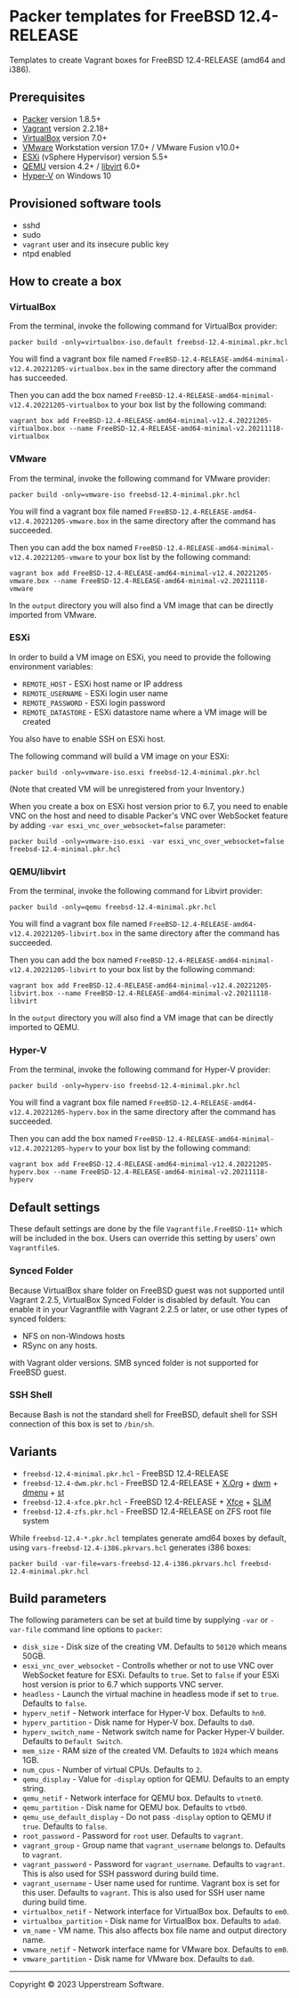 # Packer templates for FreeBSD 12.4-RELEASE

Templates to create Vagrant boxes for FreeBSD 12.4-RELEASE (amd64 and
i386).

## Prerequisites

* [Packer][] version 1.8.5+
* [Vagrant][] version 2.2.18+
* [VirtualBox][] version 7.0+
* [VMware][] Workstation version 17.0+ / VMware Fusion v10.0+
* [ESXi][] (vSphere Hypervisor) version 5.5+
* [QEMU][] version 4.2+ / [libvirt][] 6.0+
* [Hyper-V][] on Windows 10

[ESXi]: http://www.vmware.com/products/vsphere-hypervisor
    "Free VMware vSphere Hypervisor, Free Virtualization (ESXi)"
[Hyper-V]: https://docs.microsoft.com/en-us/virtualization/hyper-v-on-windows/about/
    "Introduction to Hyper-V on Windows 10 | Microsoft Docs"
[libvirt]: https://libvirt.org/ "libvirt: The virtualization API"
[Packer]: https://www.packer.io/ "Packer by HashiCorp"
[QEMU]: https://www.qemu.org/ "QEMU"
[Vagrant]: https://www.vagrantup.com/ "Vagrant"
[VirtualBox]: https://www.virtualbox.org/ "Oracle VM VirtualBox"
[VMware]: http://www.vmware.com/
    "VMware Virtualization for Desktop &amp; Server, Application,
    Public &amp; Hybrid Clouds"

## Provisioned software tools

* sshd
* sudo
* `vagrant` user and its insecure public key
* ntpd enabled

## How to create a box

### VirtualBox

From the terminal, invoke the following command for VirtualBox provider:

    packer build -only=virtualbox-iso.default freebsd-12.4-minimal.pkr.hcl

You will find a vagrant box file named `FreeBSD-12.4-RELEASE-amd64-minimal-v12.4.20221205-virtualbox.box`
in the same directory after the command has succeeded.

Then you can add the box named `FreeBSD-12.4-RELEASE-amd64-minimal-v12.4.20221205-virtualbox`
to your box list by the following command:

    vagrant box add FreeBSD-12.4-RELEASE-amd64-minimal-v12.4.20221205-virtualbox.box --name FreeBSD-12.4-RELEASE-amd64-minimal-v2.20211118-virtualbox

### VMware

From the terminal, invoke the following command for VMware provider:

    packer build -only=vmware-iso freebsd-12.4-minimal.pkr.hcl

You will find a vagrant box file named `FreeBSD-12.4-RELEASE-amd64-v12.4.20221205-vmware.box`
in the same directory after the command has succeeded.

Then you can add the box named `FreeBSD-12.4-RELEASE-amd64-minimal-v12.4.20221205-vmware`
to your box list by the following command:

    vagrant box add FreeBSD-12.4-RELEASE-amd64-minimal-v12.4.20221205-vmware.box --name FreeBSD-12.4-RELEASE-amd64-minimal-v2.20211118-vmware

In the `output` directory you will also find a VM image that can be
directly imported from VMware.

### ESXi

In order to build a VM image on ESXi, you need to provide the following
environment variables:

* `REMOTE_HOST` - ESXi host name or IP address
* `REMOTE_USERNAME` - ESXi login user name
* `REMOTE_PASSWORD` - ESXi login password
* `REMOTE_DATASTORE` - ESXi datastore name where a VM image will be
   created

You also have to enable SSH on ESXi host.

The following command will build a VM image on your ESXi:

    packer build -only=vmware-iso.esxi freebsd-12.4-minimal.pkr.hcl

(Note that created VM will be unregistered from your Inventory.)

When you create a box on ESXi host version prior to 6.7, you need to
enable VNC on the host and need to disable Packer's VNC over WebSocket
feature by adding `-var esxi_vnc_over_websocket=false` parameter:

    packer build -only=vmware-iso.esxi -var esxi_vnc_over_websocket=false freebsd-12.4-minimal.pkr.hcl

### QEMU/libvirt

From the terminal, invoke the following command for Libvirt provider:

    packer build -only=qemu freebsd-12.4-minimal.pkr.hcl

You will find a vagrant box file named `FreeBSD-12.4-RELEASE-amd64-v12.4.20221205-libvirt.box`
in the same directory after the command has succeeded.

Then you can add the box named `FreeBSD-12.4-RELEASE-amd64-minimal-v12.4.20221205-libvirt`
to your box list by the following command:

    vagrant box add FreeBSD-12.4-RELEASE-amd64-minimal-v12.4.20221205-libvirt.box --name FreeBSD-12.4-RELEASE-amd64-minimal-v2.20211118-libvirt

In the `output` directory you will also find a VM image that can be
directly imported to QEMU.

### Hyper-V

From the terminal, invoke the following command for Hyper-V provider:

    packer build -only=hyperv-iso freebsd-12.4-minimal.pkr.hcl

You will find a vagrant box file named `FreeBSD-12.4-RELEASE-amd64-v12.4.20221205-hyperv.box`
in the same directory after the command has succeeded.

Then you can add the box named `FreeBSD-12.4-RELEASE-amd64-minimal-v12.4.20221205-hyperv`
to your box list by the following command:

    vagrant box add FreeBSD-12.4-RELEASE-amd64-minimal-v12.4.20221205-hyperv.box --name FreeBSD-12.4-RELEASE-amd64-minimal-v2.20211118-hyperv

## Default settings

These default settings are done by the file `Vagrantfile.FreeBSD-11+`
which will be included in the box.  Users can override this setting by
users' own `Vagrantfile`s.

### Synced Folder

Because VirtualBox share folder on FreeBSD guest was not supported
until Vagrant 2.2.5, VirtualBox Synced Folder is disabled by default.
You can enable it in your Vagrantfile with Vagrant 2.2.5 or later, or
use other types of synced folders:

* NFS on non-Windows hosts
* RSync on any hosts.

with Vagrant older versions.  SMB synced folder is not supported for
FreeBSD guest.

### SSH Shell

Because Bash is not the standard shell for FreeBSD, default shell for
SSH connection of this box is set to `/bin/sh`.

## Variants

* `freebsd-12.4-minimal.pkr.hcl` - FreeBSD 12.4-RELEASE
* `freebsd-12.4-dwm.pkr.hcl` - FreeBSD 12.4-RELEASE + [X.Org][] +
  [dwm][] + [dmenu][] + [st][]
* `freebsd-12.4-xfce.pkr.hcl` - FreeBSD 12.4-RELEASE + [Xfce][] +
  [SLiM][]
* `freebsd-12.4-zfs.pkr.hcl` - FreeBSD 12.4-RELEASE on ZFS root
  file system

While `freebsd-12.4-*.pkr.hcl` templates generate amd64 boxes by
default, using `vars-freebsd-12.4-i386.pkrvars.hcl` generates i386 boxes:

    packer build -var-file=vars-freebsd-12.4-i386.pkrvars.hcl freebsd-12.4-minimal.pkr.hcl

[dmenu]: http://tools.suckless.org/dmenu/ "dmenu | suckless.org tools"
[dwm]: http://dwm.suckless.org/
  "suckless.org dwm - dynamic window manager"
[SLiM]: https://sourceforge.net/projects/slim.berlios/
  "SLiM download | SourceForge.net"
[st]: http://st.suckless.org/ "suckless.org st - simple terminal"
[X.Org]: https://www.x.org/wiki/ "X.Org"
[Xfce]: http://www.xfce.org/ "Xfce Desktop Environment"

## Build parameters

The following parameters can be set at build time by supplying `-var`
or `-var-file` command line options to `packer`:

* `disk_size` - Disk size of the creating VM.  Defaults to `50120`
  which means 50GB.
* `esxi_vnc_over_websocket` - Controlls whether or not to use VNC over
  WebSocket feature for ESXi.  Defaults to `true`.  Set to `false` if
  your ESXi host version is prior to 6.7 which supports VNC server.
* `headless` - Launch the virtual machine in headless mode if set to
  `true`.  Defaults to `false`.
* `hyperv_netif` - Network interface for Hyper-V box.  Defaults to
  `hn0`.
* `hyperv_partition` - Disk name for Hyper-V box.  Defaults to `da0`.
* `hyperv_switch_name` - Network switch name for Packer Hyper-V builder.
  Defaults to `Default Switch`.
* `mem_size` - RAM size of the created VM.  Defaults to `1024` which
  means 1GB.
* `num_cpus` - Number of virtual CPUs.  Defaults to `2`.
* `qemu_display` - Value for `-display` option for QEMU.  Defaults to
  an empty string.
* `qemu_netif` - Network interface for QEMU box.  Defaults to `vtnet0`.
* `qemu_partition` - Disk name for QEMU box.  Defaults to `vtbd0`.
* `qemu_use_default_display` - Do not pass `-display` option to QEMU if
  `true`.  Defaults to `false`.
* `root_password` - Password for `root` user.  Defaults to `vagrant`.
* `vagrant_group` - Group name that `vagrant_username` belongs to.
  Defaults to `vagrant`.
* `vagrant_password` - Password for `vagrant_username`.  Defaults to
  `vagrant`.  This is also used for SSH password during build time.
* `vagrant_username` - User name used for runtime.  Vagrant box is set
  for this user.  Defaults to `vagrant`.
  This is also used for SSH user name during build time.
* `virtualbox_netif` - Network interface for VirtualBox box.  Defaults
  to `em0`.
* `virtualbox_partition` - Disk name for VirtualBox box.  Defaults to
  `ada0`.
* `vm_name` - VM name.  This also affects box file name and output
  directory name.
* `vmware_netif` - Network interface name for VMware box.  Defaults to
  `em0`.
* `vmware_partition` - Disk name for VMware box.  Defaults to `da0`.

- - -

Copyright &copy; 2023 Upperstream Software.
